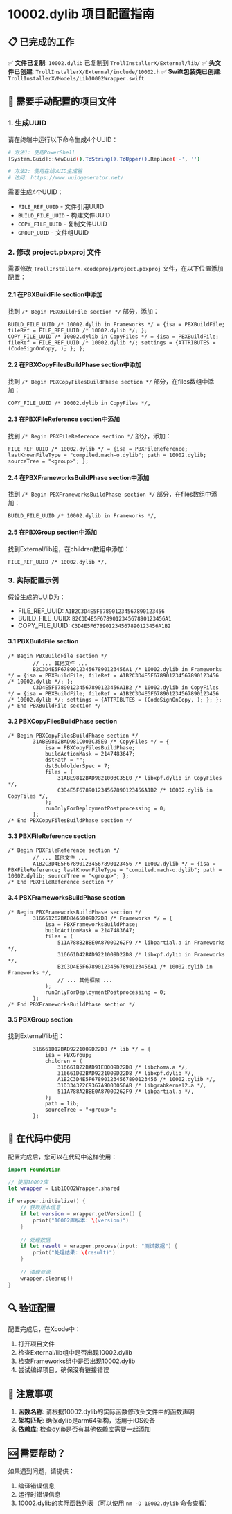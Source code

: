 # 10002.dylib 项目配置指南

## 📋 已完成的工作

✅ **文件已复制**: `10002.dylib` 已复制到 `TrollInstallerX/External/lib/`
✅ **头文件已创建**: `TrollInstallerX/External/include/10002.h`
✅ **Swift包装类已创建**: `TrollInstallerX/Models/Lib10002Wrapper.swift`

## 🔧 需要手动配置的项目文件

### 1. 生成UUID

请在终端中运行以下命令生成4个UUID：

```bash
# 方法1: 使用PowerShell
[System.Guid]::NewGuid().ToString().ToUpper().Replace('-', '')

# 方法2: 使用在线UUID生成器
# 访问: https://www.uuidgenerator.net/
```

需要生成4个UUID：
- `FILE_REF_UUID` - 文件引用UUID
- `BUILD_FILE_UUID` - 构建文件UUID  
- `COPY_FILE_UUID` - 复制文件UUID
- `GROUP_UUID` - 文件组UUID

### 2. 修改 project.pbxproj 文件

需要修改 `TrollInstallerX.xcodeproj/project.pbxproj` 文件，在以下位置添加配置：

#### 2.1 在PBXBuildFile section中添加

找到 `/* Begin PBXBuildFile section */` 部分，添加：

```
BUILD_FILE_UUID /* 10002.dylib in Frameworks */ = {isa = PBXBuildFile; fileRef = FILE_REF_UUID /* 10002.dylib */; };
COPY_FILE_UUID /* 10002.dylib in CopyFiles */ = {isa = PBXBuildFile; fileRef = FILE_REF_UUID /* 10002.dylib */; settings = {ATTRIBUTES = (CodeSignOnCopy, ); }; };
```

#### 2.2 在PBXCopyFilesBuildPhase section中添加

找到 `/* Begin PBXCopyFilesBuildPhase section */` 部分，在files数组中添加：

```
COPY_FILE_UUID /* 10002.dylib in CopyFiles */,
```

#### 2.3 在PBXFileReference section中添加

找到 `/* Begin PBXFileReference section */` 部分，添加：

```
FILE_REF_UUID /* 10002.dylib */ = {isa = PBXFileReference; lastKnownFileType = "compiled.mach-o.dylib"; path = 10002.dylib; sourceTree = "<group>"; };
```

#### 2.4 在PBXFrameworksBuildPhase section中添加

找到 `/* Begin PBXFrameworksBuildPhase section */` 部分，在files数组中添加：

```
BUILD_FILE_UUID /* 10002.dylib in Frameworks */,
```

#### 2.5 在PBXGroup section中添加

找到External/lib组，在children数组中添加：

```
FILE_REF_UUID /* 10002.dylib */,
```

### 3. 实际配置示例

假设生成的UUID为：
- FILE_REF_UUID: `A1B2C3D4E5F678901234567890123456`
- BUILD_FILE_UUID: `B2C3D4E5F678901234567890123456A1`
- COPY_FILE_UUID: `C3D4E5F678901234567890123456A1B2`

#### 3.1 PBXBuildFile section

```
/* Begin PBXBuildFile section */
		// ... 其他文件 ...
		B2C3D4E5F678901234567890123456A1 /* 10002.dylib in Frameworks */ = {isa = PBXBuildFile; fileRef = A1B2C3D4E5F678901234567890123456 /* 10002.dylib */; };
		C3D4E5F678901234567890123456A1B2 /* 10002.dylib in CopyFiles */ = {isa = PBXBuildFile; fileRef = A1B2C3D4E5F678901234567890123456 /* 10002.dylib */; settings = {ATTRIBUTES = (CodeSignOnCopy, ); }; };
/* End PBXBuildFile section */
```

#### 3.2 PBXCopyFilesBuildPhase section

```
/* Begin PBXCopyFilesBuildPhase section */
		31ABE9802BAD981C003C35E0 /* CopyFiles */ = {
			isa = PBXCopyFilesBuildPhase;
			buildActionMask = 2147483647;
			dstPath = "";
			dstSubfolderSpec = 7;
			files = (
				31ABE9812BAD9821003C35E0 /* libxpf.dylib in CopyFiles */,
				C3D4E5F678901234567890123456A1B2 /* 10002.dylib in CopyFiles */,
			);
			runOnlyForDeploymentPostprocessing = 0;
		};
/* End PBXCopyFilesBuildPhase section */
```

#### 3.3 PBXFileReference section

```
/* Begin PBXFileReference section */
		// ... 其他文件 ...
		A1B2C3D4E5F678901234567890123456 /* 10002.dylib */ = {isa = PBXFileReference; lastKnownFileType = "compiled.mach-o.dylib"; path = 10002.dylib; sourceTree = "<group>"; };
/* End PBXFileReference section */
```

#### 3.4 PBXFrameworksBuildPhase section

```
/* Begin PBXFrameworksBuildPhase section */
		316661262BAD8465009D22D8 /* Frameworks */ = {
			isa = PBXFrameworksBuildPhase;
			buildActionMask = 2147483647;
			files = (
				511A788B2BBE0A8700D262F9 /* libpartial.a in Frameworks */,
				316661D42BAD9221009D22D8 /* libxpf.dylib in Frameworks */,
				B2C3D4E5F678901234567890123456A1 /* 10002.dylib in Frameworks */,
				// ... 其他框架 ...
			);
			runOnlyForDeploymentPostprocessing = 0;
		};
/* End PBXFrameworksBuildPhase section */
```

#### 3.5 PBXGroup section

找到External/lib组：

```
		316661D12BAD9221009D22D8 /* lib */ = {
			isa = PBXGroup;
			children = (
				316661B22BAD91ED009D22D8 /* libchoma.a */,
				316661D02BAD9221009D22D8 /* libxpf.dylib */,
				A1B2C3D4E5F678901234567890123456 /* 10002.dylib */,
				31D334322C9367A9003050AB /* libgrabkernel2.a */,
				511A788A2BBE0A8700D262F9 /* libpartial.a */,
			);
			path = lib;
			sourceTree = "<group>";
		};
```

## 🚀 在代码中使用

配置完成后，您可以在代码中这样使用：

```swift
import Foundation

// 使用10002库
let wrapper = Lib10002Wrapper.shared

if wrapper.initialize() {
    // 获取版本信息
    if let version = wrapper.getVersion() {
        print("10002库版本: \(version)")
    }
    
    // 处理数据
    if let result = wrapper.process(input: "测试数据") {
        print("处理结果: \(result)")
    }
    
    // 清理资源
    wrapper.cleanup()
}
```

## 🔍 验证配置

配置完成后，在Xcode中：

1. 打开项目文件
2. 检查External/lib组中是否出现10002.dylib
3. 检查Frameworks组中是否出现10002.dylib
4. 尝试编译项目，确保没有链接错误

## 📝 注意事项

1. **函数名称**: 请根据10002.dylib的实际函数修改头文件中的函数声明
2. **架构匹配**: 确保dylib是arm64架构，适用于iOS设备
3. **依赖库**: 检查dylib是否有其他依赖库需要一起添加

## 🆘 需要帮助？

如果遇到问题，请提供：
1. 编译错误信息
2. 运行时错误信息
3. 10002.dylib的实际函数列表（可以使用 `nm -D 10002.dylib` 命令查看） 